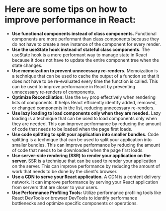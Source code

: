 # Here are some tips on how to improve performance in React:

- **Use functional components instead of class components.** Functional components are more performant than class components because they do not have to create a new instance of the component for every render.
- **Use the useState hook instead of stateful class components.** The useState hook is a more performant way to manage state in React because it does not have to update the entire component tree when the state changes.
- **Use memoization to prevent unnecessary re-renders.** Memoization is a technique that can be used to cache the output of a function so that it does not have to be re-evaluated every time the function is called. This can be used to improve performance in React by preventing unnecessary re-renders of components.
- **Optimize Reconciliation:** Use the `key` prop effectively when rendering lists of components. It helps React efficiently identify added, removed, or changed components in the list, reducing unnecessary re-renders.
- **Use lazy loading to load components only when they are needed.** Lazy loading is a technique that can be used to load components only when they are needed. This can improve performance by reducing the amount of code that needs to be loaded when the page first loads.
- **Use code splitting to split your application into smaller bundles.** Code splitting is a technique that can be used to split your application into smaller bundles. This can improve performance by reducing the amount of code that needs to be downloaded when the page first loads.
- **Use server-side rendering (SSR) to render your application on the server.** SSR is a technique that can be used to render your application on the server. This can improve performance by reducing the amount of work that needs to be done by the client's browser.
- **Use a CDN to serve your React application.** A CDN is a content delivery network. It can improve performance by serving your React application from servers that are closer to your users.
- **Use Performance Profiling Tools:** Utilize performance profiling tools like React DevTools or browser DevTools to identify performance bottlenecks and optimize specific components or operations.
